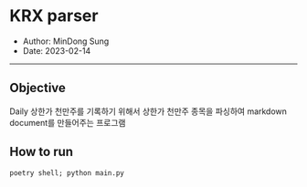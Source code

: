 # KRX parser

- Author: MinDong Sung
- Date: 2023-02-14

---

## Objective

Daily 상한가 천만주를 기록하기 위해서 상한가 천만주 종목을 파싱하여 markdown document를 만들어주는 프로그램

## How to run

```
poetry shell; python main.py
```
